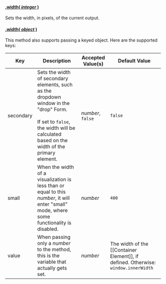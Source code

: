 #### <a name="integer" href="#integer">.width( *integer* )</a>

Sets the width, in pixels, of the current output.

#### <a name="object" href="#object">.width( *object* )</a>

This method also supports passing a keyed object. Here are the supported keys:

| Key | Description | Accepted Value(s) | Default Value |
|---|---|---|---|
| secondary | Sets the width of secondary elements, such as the dropdown window in the "drop" Form. <br><br> If set to `false`, the width will be calculated based on the width of the primary element. | *number*, `false` | `false` |
| small | When the width of a visualization is less than or equal to this *number*, it will enter "small" mode, where some functionality is disabled. | *number* | `400` |
| value | When passing only a *number* to the method, this is the variable that actually gets set. | *number* | The width of the [[Container Element]], if defined. Otherwise: `window.innerWidth` |
